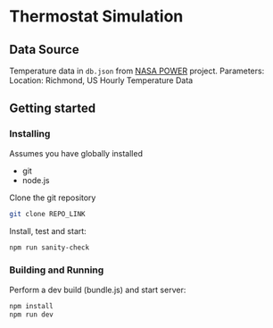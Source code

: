 # Thermostat Simulation

## Data Source

Temperature data in `db.json` from [NASA POWER](https://power.larc.nasa.gov/data-access-viewer/) project.
Parameters:
Location: Richmond, US
Hourly Temperature Data

## Getting started

### Installing

Assumes you have globally installed

- git
- node.js

Clone the git repository

```bash
git clone REPO_LINK
```

Install, test and start:

```bash
npm run sanity-check
```

### Building and Running

Perform a dev build (bundle.js) and start server:

```bash
npm install
npm run dev
```
